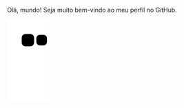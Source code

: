 Olá, mundo! Seja muito bem-vindo ao meu perfil no GitHub.

 
  ![Snake animation](https://github.com/Karlosgehlen/KarlosGehlen/blob/output/github-contribution-grid-snake.svg)
 
